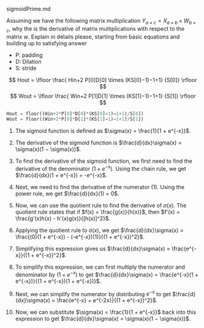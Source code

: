 sigmoidPrime.md

Assuming we have the following matrix multiplication $Y_{a\times c} = X_{a\times b} \times W_{b\times c}$, why the  is the derivative of matrix multiplications with respect to the matrix $w$. Explain in details please, starting from basic equations and building up to satisfying answer


+ P: padding
+ D: Dilation
+ S: stride

$$ Hout = \lfloor \frac{ Hin+2  P[0]D[0] \times (KS[0]−1)−1+1} {S[0]} \rfloor $$
$$ Wout = \lfloor \frac{ Win+2  P[1]D[1] \times (KS[1]−1)−1+1} {S[1]} \rfloor $$

```py
Hout = floor((Hin+2*P[0]*D[0]*(KS[0]−1)−1+1)/S[0])
Wout = floor((Win+2*P[0]*D[1]*(KS[1]−1)−1+1)/S[1])
```



1. The sigmoid function is defined as $\sigma(x) = \frac{1}{1 + e^{-x}}$.
2. The derivative of the sigmoid function is $\frac{d}{dx}\sigma(x) = \sigma(x)(1 − \sigma(x))$.
3. To find the derivative of the sigmoid function, we first need to find the derivative of the denominator $(1 + e^{-x})$. Using the chain rule, we get $\frac{d}{dx}(1 + e^{-x}) = -e^{-x}$.
4. Next, we need to find the derivative of the numerator $(1)$. Using the power rule, we get $\frac{d}{dx}(1) = 0$.
5. Now, we can use the quotient rule to find the derivative of $\sigma(x)$. The quotient rule states that if $f(x) = \frac{g(x)}{h(x)}$, then $f'(x) = \frac{g'(x)h(x) - h'(x)g(x)}{[h(x)]^2}$.
6. Applying the quotient rule to $\sigma(x)$, we get $\frac{d}{dx}\sigma(x) = \frac{(0)(1 + e^{-x}) - (-e^{-x})(1)}{(1 + e^{-x})^2}$.
7. Simplifying this expression gives us $\frac{d}{dx}\sigma(x) = \frac{e^{-x}}{(1 + e^{-x})^2}$.

8. To simplify this expression, we can first multiply the numerator and denominator by $(1 + e^{-x})$ to get $\frac{d}{dx}\sigma(x) = \frac{e^{-x}(1 + e^{-x})}{(1 + e^{-x})(1 + e^{-x})}$.
9. Next, we can simplify the numerator by distributing $e^{-x}$ to get $\frac{d}{dx}\sigma(x) = \frac{e^{-x} + e^{-2x}}{(1 + e^{-x})^2}$.
10. Now, we can substitute $\sigma(x) = \frac{1}{1 + e^{-x}}$ back into this expression to get $\frac{d}{dx}\sigma(x) = \sigma(x)(1 − \sigma(x))$.
